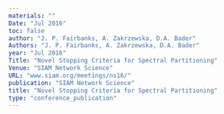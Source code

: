 ```yaml
---
materials: ""
Date: "Jul 2016"
toc: false
author: "J. P. Fairbanks, A. Zakrzewska, D.A. Bader"
Authors: "J. P. Fairbanks, A. Zakrzewska, D.A. Bader"
year: "Jul 2016"
Title: "Novel Stopping Criteria for Spectral Partitioning"
Venue: "SIAM Network Science"
URL: "www.siam.org/meetings/ns16/"
publication: "SIAM Network Science"
title: "Novel Stopping Criteria for Spectral Partitioning"
type: "conference_publication"
---
```


